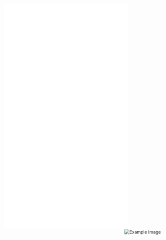 <p align="left">
  <img src="/github-metrics.svg" alt="Metrics" width="400"> 
  <!-- ![Horan Mustaplot's GitHub stats](https://github-readme-stats.vercel.app/api?username=horanmustaplot&show_icons=true&theme=transparent) -->
  <img src="https://github-readme-stats.vercel.app/api?username=horanmustaplot&show_icons=true&theme=transparent" alt="Example Image" style="float:right; vertical-align:top">
  <!-- <img src="https://github-readme-stats.vercel.app/api?username=horanmustaplot&show_icons=true&theme=transparent" alt="Metrics" width="400"> -->
</p>
